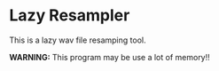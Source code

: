 # Lazy Resampler

This is a lazy wav file resamping tool.

**WARNING:** This program may be use a lot of memory!!
